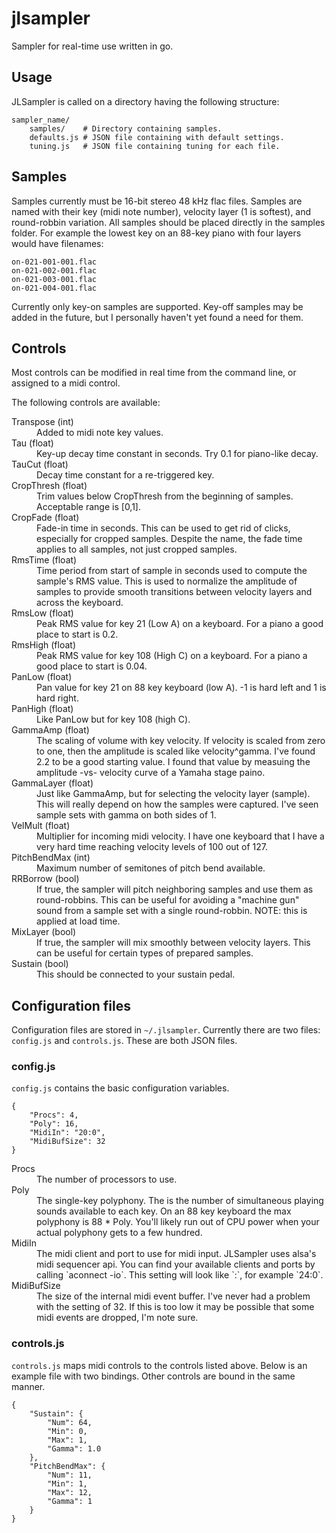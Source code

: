 jlsampler
=========

Sampler for real-time use written in go. 

## Usage

JLSampler is called on a directory having the following structure:
```
sampler_name/   
    samples/    # Directory containing samples. 
    defaults.js # JSON file containing with default settings. 
    tuning.js   # JSON file containing tuning for each file. 
```

## Samples

Samples currently must be 16-bit stereo 48 kHz flac files. Samples are named
with their key (midi note number), velocity layer (1 is softest), and 
round-robbin variation. All samples should be placed directly in the samples 
folder. For example the lowest key on an 88-key piano with four layers would
have filenames: 
```
on-021-001-001.flac
on-021-002-001.flac
on-021-003-001.flac
on-021-004-001.flac
```

Currently only key-on samples are supported. Key-off samples may be added in 
the future, but I personally haven't yet found a need for them. 

## Controls
 
Most controls can be modified in real time from the command line, or 
assigned to a midi control.

The following controls are available: 
<dl>
  <dt>Transpose (int)</dt>
  <dd>Added to midi note key values.</dd>

  <dt>Tau (float)</dt>
  <dd>Key-up decay time constant in seconds. 
  Try 0.1 for piano-like decay.</dd>
  
  <dt>TauCut (float)</dt>
  <dd>Decay time constant for a re-triggered key.</dd>
  
  <dt>CropThresh (float)</dt>
  <dd>Trim values below CropThresh from the beginning of samples.
  Acceptable range is [0,1].</dd>
  
  <dt>CropFade (float)</dt>
  <dd>Fade-in time in seconds. This can be used to get rid of clicks, 
  especially for cropped samples. Despite the name, the fade time applies
  to all samples, not just cropped samples.</dd>
  
  <dt>RmsTime (float)</dt>
  <dd>Time period from start of sample in seconds used to compute the sample's
  RMS value. This is used to normalize the amplitude of samples to provide 
  smooth transitions between velocity layers and across the keyboard.</dd>
  
  <dt>RmsLow (float)</dt>
  <dd>Peak RMS value for key 21 (Low A) on a keyboard. For a piano a good 
  place to start is 0.2.</dd>

  <dt>RmsHigh (float)</dt>
  <dd>Peak RMS value for key 108 (High C) on a keyboard. For a piano a good 
  place to start is 0.04.</dd>

  <dt>PanLow (float)</dt>
  <dd>Pan value for key 21 on 88 key keyboard (low A). -1 is hard left and 1 
  is hard right.</dd>

  <dt>PanHigh (float)</dt>
  <dd>Like PanLow but for key 108 (high C).</dd>

  <dt>GammaAmp (float)</dt>
  <dd>The scaling of volume with key velocity. If velocity is scaled from zero 
  to one, then the amplitude is scaled like velocity^gamma. I've found 2.2 to 
  be a good starting value. I found that value by measuing the amplitude -vs- 
  velocity curve of a Yamaha stage paino.</dd>
  
  <dt>GammaLayer (float)</dt>
  <dd>Just like GammaAmp, but for selecting the velocity layer (sample).
  This will really depend on how the samples were captured. I've seen sample 
  sets with gamma on both sides of 1. </dd>
  
  <dt>VelMult (float)</dt>
  <dd>Multiplier for incoming midi velocity. I have one keyboard that I have 
  a very hard time reaching velocity levels of 100 out of 127.</dd>
  
  <dt>PitchBendMax (int)</dt>
  <dd>Maximum number of semitones of pitch bend available.</dd>
  
  <dt>RRBorrow (bool)</dt>
  <dd>If true, the sampler will pitch neighboring samples and use them as 
  round-robbins. This can be useful for avoiding a "machine gun" sound from a 
  sample set with a single round-robbin. NOTE: this is applied at load 
  time.</dd>
  
  <dt>MixLayer (bool)</dt>
  <dd>If true, the sampler will mix smoothly between velocity layers. This
  can be useful for certain types of prepared samples.</dd>
  
  <dt>Sustain (bool)</dt>
  <dd>This should be connected to your sustain pedal.</dd>
</dl>

## Configuration files

Configuration files are stored in `~/.jlsampler`. Currently there are two 
files: `config.js` and `controls.js`. These are both JSON files. 

### config.js

`config.js` contains the basic configuration variables. 
```
{
    "Procs": 4,
    "Poly": 16,
    "MidiIn": "20:0",
    "MidiBufSize": 32
}
```     
<dl>
  <dt>Procs</dt>
  <dd>The number of processors to use.</dd>

  <dt>Poly</dt>
  <dd>The single-key polyphony. The is the number of simultaneous playing 
  sounds available to each key. On an 88 key keyboard the max polyphony is 
  88 * Poly. You'll likely run out of CPU power when your actual polyphony 
  gets to a few hundred.</dd>
  
  <dt>MidiIn</dt>
  <dd>The midi client and port to use for midi input. JLSampler uses alsa's
  midi sequencer api. You can find your available clients and ports by calling 
  `aconnect -io`. This setting will look like `<client>:<port>`, for example
  `24:0`.</dd>
  
  <dt>MidiBufSize</dt>
  <dd>The size of the internal midi event buffer. I've never had a problem
  with the setting of 32. If this is too low it may be possible that some 
  midi events are dropped, I'm note sure.</dd>
</dl>

### controls.js

`controls.js` maps midi controls to the controls listed above. Below is an
example file with two bindings. Other controls are bound in the same manner. 
```
{
    "Sustain": {
        "Num": 64,
        "Min": 0,
        "Max": 1,
        "Gamma": 1.0
    },
    "PitchBendMax": {
        "Num": 11,
        "Min": 1,
        "Max": 12,
        "Gamma": 1
    }
}
```
